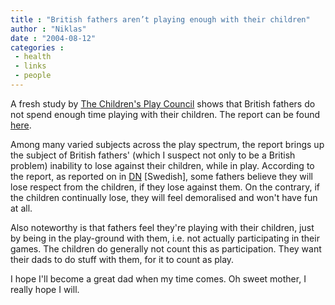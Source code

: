 ```yaml
---
title : "British fathers aren’t playing enough with their children"
author : "Niklas"
date : "2004-08-12"
categories : 
 - health
 - links
 - people
---
```


A fresh study by [The Children's Play Council](http://www.ncb.org.uk/cpc) shows that British fathers do not spend enough time playing with their children. The report can be found [here](http://www.culture.gov.uk/global/publications/archive_2004/children_play_review_report.htm).

Among many varied subjects across the play spectrum, the report brings up the subject of British fathers' (which I suspect not only to be a British problem) inability to lose against their children, while in play. According to the report, as reported on in [DN](http://www.dn.se/DNet/jsp/polopoly.jsp?d=148&a=297270&previousRenderType=8) \[Swedish\], some fathers believe they will lose respect from the children, if they lose against them. On the contrary, if the children continually lose, they will feel demoralised and won't have fun at all.

Also noteworthy is that fathers feel they're playing with their children, just by being in the play-ground with them, i.e. not actually participating in their games. The children do generally not count this as participation. They want their dads to do stuff with them, for it to count as play.

I hope I'll become a great dad when my time comes. Oh sweet mother, I really hope I will.
